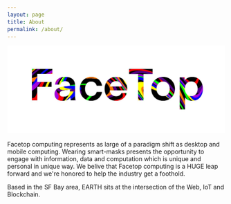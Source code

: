 ```yaml
---
layout: page
title: About
permalink: /about/
---
```


![Facetop logo](/assets/facetop_logo.jpg)

Facetop computing represents as large of a paradigm shift as desktop and mobile computing. Wearing smart-masks presents the opportunity to engage with information, data and computation which is unique and personal in unique way. We belive that Facetop computing is a HUGE leap forward and we're honored to help the industry get a foothold.

Based in the SF Bay area, EARTH sits at the intersection of the Web, IoT and Blockchain.
